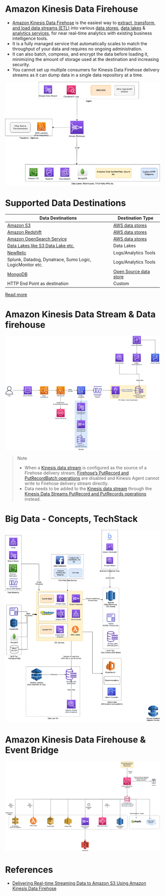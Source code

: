 # Amazon Kinesis Data Firehouse
- [Amazon Kinesis Data Firehose](https://aws.amazon.com/kinesis/data-firehose/) is the easiest way to [extract, transform, and load data streams (ETL)](../../../../../1_HLDDesignComponents/5_BigDataComponents/ETLServices/Readme.md) into various [data stores](../../../../6_DatabaseServices), [data lakes](../../../StorageDBs/DataLakes) & [analytics services](../../../DataAnalytics), for near real-time analytics with existing business intelligence tools.
- It is a fully managed service that automatically scales to match the throughput of your data and requires no ongoing administration. 
- It can also batch, compress, and encrypt the data before loading it, minimizing the amount of storage used at the destination and increasing security.
- You cannot set up multiple consumers for Kinesis Data Firehose delivery streams as it can dump data in a single data repository at a time.

![](assets/AWS-Kinesis-Firehouse.drawio.png)

# Supported Data Destinations

| Data Destinations                                                                                      | Destination Type                                         |
|--------------------------------------------------------------------------------------------------------|----------------------------------------------------------|
| [Amazon S3](../../../../7_StorageServices/3_ObjectStorageS3/Readme.md)                                 | [AWS data stores](../../../../6_DatabaseServices)        |
| [Amazon Redshift](../../../StorageDBs/DataWarehouse/AmazonRedshift.md)                                 | [AWS data stores](../../../../6_DatabaseServices)        |
| [Amazon OpenSearch Service](../../../../6_DatabaseServices/AmazonOpenSearch.md)                        | [AWS data stores](../../../../6_DatabaseServices)        |
| [Data Lakes like S3 Data Lake etc.](../../../StorageDBs/DataLakes)                                     | Data Lakes                                               |
| [NewRelic](https://docs.aws.amazon.com/AmazonCloudWatch/latest/logs/SubscriptionFilters.html)          | Logs/Analytics Tools                                     |
| Splunk, Datadog, Dynatrace, Sumo Logic, LogicMonitor etc.                                              | Logs/Analytics Tools                                     |
| [MongoDB](../../../../../1_HLDDesignComponents/3_DatabaseComponents/NoSQL-Databases/MongoDB/Readme.md) | [Open Source data store](../../../../6_DatabaseServices) |
| HTTP End Point as destination                                                                          | Custom                                                   |

[Read more](https://aws.amazon.com/kinesis/data-firehose/faqs/)

# Amazon Kinesis Data Stream & Data firehouse

![](../../../../../3_HLDDesignProblems/AWSStreamProcessingUsingGlueAndS3/AWS-Stream-Processing-Using-Glue-&-S3.png)

> Note
> - When a [Kinesis data stream](../../../../5_MessageBrokerServices/AmazonKinesisDataStreams.md) is configured as the source of a Firehose delivery stream, [Firehose’s PutRecord and PutRecordBatch operations](../../../../5_MessageBrokerServices/AmazonKinesisDataStreams.md) are disabled and Kinesis Agent cannot write to Firehose delivery stream directly. 
> - Data needs to be added to the [Kinesis data stream](../../../../5_MessageBrokerServices/AmazonKinesisDataStreams.md) through the [Kinesis Data Streams PutRecord and PutRecords operations](../../../../5_MessageBrokerServices/AmazonKinesisDataStreams.md) instead.

# Big Data - Concepts, TechStack

![](../../../../../1_HLDDesignComponents/5_BigDataComponents/BigData-ETL-OLTP-OLAP-DataLake.png)

# Amazon Kinesis Data Firehouse & Event Bridge

![img.png](../../../../5_MessageBrokerServices/assests/eventbridge/EventBridge.png)

# References
- [Delivering Real-time Streaming Data to Amazon S3 Using Amazon Kinesis Data Firehose](https://towardsdatascience.com/delivering-real-time-streaming-data-to-amazon-s3-using-amazon-kinesis-data-firehose-2cda5c4d1efe)